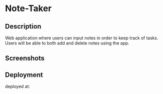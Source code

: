 # Note-Taker

## Description

Web application where users can input notes in order to 
keep track of tasks. Users will be able to both add and delete notes
using the app.

## Screenshots


## Deployment
deployed at: 
